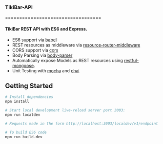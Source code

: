 ### TikiBar-API
==================================


#### TikiBar REST API with ES6 and Express.
- ES6 support via [babel](https://babeljs.io)
- REST resources as middleware via [resource-router-middleware](https://github.com/developit/resource-router-middleware)
- CORS support via [cors](https://github.com/troygoode/node-cors)
- Body Parsing via [body-parser](https://github.com/expressjs/body-parser)
- Automatically expose Models as REST resources using [restful-mongoose](https://git.io/restful-mongoose).
- Unit Testing with [mocha](https://github.com/mochajs/mocha) and [chai](https://github.com/chaijs/chail)

Getting Started
---------------

```sh
# Install dependencies
npm install

# Start local development live-reload server port 3003:
npm run localdev

# Requests made in the form http://localhost:3003/localdev/v1/endpoint

# To build ES6 code
npm run build-dev

```
